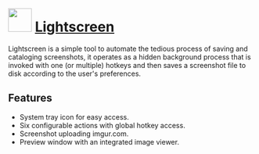 # <img src="https://cdn.jsdelivr.net/gh/chocolatey-community/chocolatey-coreteampackages@297d72fc4fc0e45b5943743a659bdccc79dbd985/icons/lightscreen.png" width="48" height="48"/> [Lightscreen](https://chocolatey.org/packages/lightscreen)

Lightscreen is a simple tool to automate the tedious process of saving and cataloging screenshots, it operates as a hidden background process that is invoked with one (or multiple) hotkeys and then saves a screenshot file to disk according to the user's preferences.

## Features

* System tray icon for easy access.
* Six configurable actions with global hotkey access.
* Screenshot uploading imgur.com.
* Preview window with an integrated image viewer.
